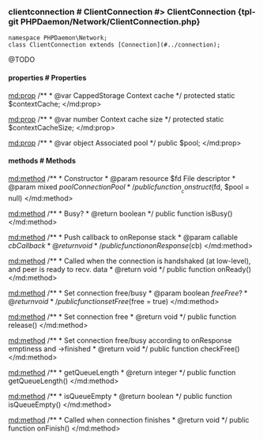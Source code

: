 ### clientconnection # ClientConnection #> ClientConnection {tpl-git PHPDaemon/Network/ClientConnection.php}

```php:p
namespace PHPDaemon\Network;
class ClientConnection extends [Connection](#../connection);
```

@TODO

<!-- include-namespace path="\PHPDaemon\Network\ClientConnection" commit="" level="" access="" -->
#### properties # Properties

<md:prop>
/**
	 * @var CappedStorage Context cache
	 */
protected static $contextCache;
</md:prop>

<md:prop>
/**
	 * @var number Context cache size
	 */
protected static $contextCacheSize;
</md:prop>

<md:prop>
/**
	 * @var object Associated pool
	 */
public $pool;
</md:prop>

#### methods # Methods

<md:method>
/**
	 * Constructor
	 * @param resource $fd   File descriptor
	 * @param mixed    $pool ConnectionPool
	 */
public function __construct($fd, $pool = null)
</md:method>

<md:method>
/**
	 * Busy?
	 * @return boolean
	 */
public function isBusy()
</md:method>

<md:method>
/**
	 * Push callback to onReponse stack
	 * @param  callable $cb Callback
	 * @return void
	 */
public function onResponse($cb)
</md:method>

<md:method>
/**
	 * Called when the connection is handshaked (at low-level), and peer is ready to recv. data
	 * @return void
	 */
public function onReady()
</md:method>

<md:method>
/**
	 * Set connection free/busy
	 * @param  boolean $free Free?
	 * @return void
	 */
public function setFree($free = true)
</md:method>

<md:method>
/**
	 * Set connection free
	 * @return void
	 */
public function release()
</md:method>

<md:method>
/**
	 * Set connection free/busy according to onResponse emptiness and ->finished
	 * @return void
	 */
public function checkFree()
</md:method>

<md:method>
/**
	 * getQueueLength
	 * @return integer
	 */
public function getQueueLength()
</md:method>

<md:method>
/**
	 * isQueueEmpty
	 * @return boolean
	 */
public function isQueueEmpty()
</md:method>

<md:method>
/**
	 * Called when connection finishes
	 * @return void
	 */
public function onFinish()
</md:method>


<!--/ include-namespace -->
